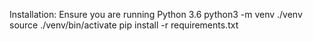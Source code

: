 Installation:
Ensure you are running Python 3.6
python3 -m venv ./venv
source ./venv/bin/activate
pip install -r requirements.txt
